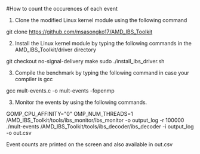 #How to count the occurences of each event
1. Clone the modified Linux kernel module using the following command

git clone https://github.com/msasongko17/AMD_IBS_Toolkit
 
2. Install the Linux kernel module by typing the following commands in the AMD_IBS_Toolkit/driver directory

git checkout no-signal-delivery
make
sudo ./install_ibs_driver.sh

3. Compile the benchmark by typing the following command in case your compiler is gcc

gcc mult-events.c -o mult-events -fopenmp 

3. Monitor the events by using the following commands.

GOMP_CPU_AFFINITY="0" OMP_NUM_THREADS=1 <path-to-Linux-kernel-module-code>/AMD_IBS_Toolkit/tools/ibs_monitor/ibs_monitor -o output_log -r 100000 ./mult-events
<path-to-Linux-kernel-module-code>/AMD_IBS_Toolkit/tools/ibs_decoder/ibs_decoder -i output_log -o out.csv

Event counts are printed on the screen and also available in out.csv
